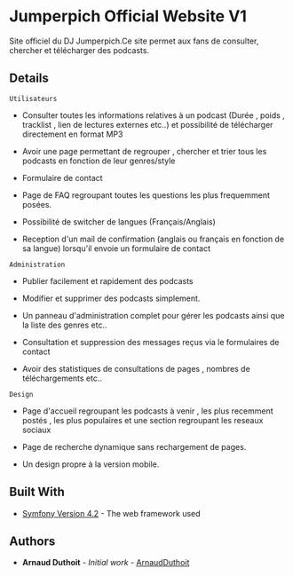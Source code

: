 # Jumperpich Official Website V1

Site officiel du DJ Jumperpich.Ce site permet aux fans de consulter, chercher et télécharger des podcasts.

## Details

```
Utilisateurs
```

- Consulter toutes les informations relatives à un podcast (Durée , poids , tracklist , lien de lectures externes etc..) et possibilité de télécharger directement en format MP3

- Avoir une page permettant de regrouper , chercher et trier tous les podcasts en fonction de leur genres/style

- Formulaire de contact

- Page de FAQ regroupant toutes les questions les plus frequemment posées.

- Possibilité de switcher de langues (Français/Anglais)

- Reception d'un mail de confirmation (anglais ou français en fonction de sa langue) lorsqu'il envoie un formulaire de contact


```
Administration
```

- Publier facilement et rapidement des podcasts

- Modifier et supprimer des podcasts simplement.

- Un panneau d'administration complet pour gérer les podcasts ainsi que la liste des genres etc..

- Consultation et suppression des messages reçus via le formulaires de contact

- Avoir des statistiques de consultations de pages , nombres de téléchargements etc..

```
Design
```

- Page d'accueil regroupant les podcasts à venir , les plus recemment postés , les plus populaires et une section regroupant les reseaux sociaux

- Page de recherche dynamique sans rechargement de pages.

- Un design propre à la version mobile.


## Built With

* [Symfony Version 4.2](https://symfony.com/doc/current/index.html#gsc.tab=0) - The web framework used

## Authors

* **Arnaud Duthoit** - *Initial work* - [ArnaudDuthoit](https://github.com/ArnaudDuthoit)


